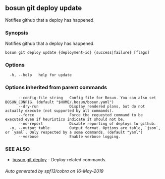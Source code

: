 ## bosun git deploy update

Notifies github that a deploy has happened.

### Synopsis

Notifies github that a deploy has happened.

```
bosun git deploy update {deployment-id} {success|failure} [flags]
```

### Options

```
  -h, --help   help for update
```

### Options inherited from parent commands

```
      --config-file string   Config file for Bosun. You can also set BOSUN_CONFIG. (default "$HOME/.bosun/bosun.yaml")
      --dry-run              Display rendered plans, but do not actually execute (not supported by all commands).
      --force                Force the requested command to be executed even if heuristics indicate it should not be.
      --no-report            Disable reporting of deploys to github.
  -o, --output table         Output format. Options are table, `json`, or `yaml`. Only respected by a some commands. (default "yaml")
      --verbose              Enable verbose logging.
```

### SEE ALSO

* [bosun git deploy](bosun_git_deploy.md)	 - Deploy-related commands.

###### Auto generated by spf13/cobra on 16-May-2019
